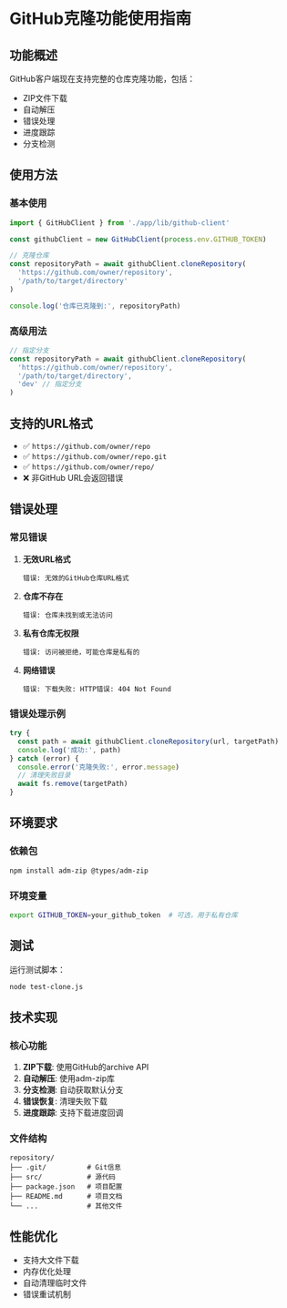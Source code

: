 # GitHub克隆功能使用指南

## 功能概述

GitHub客户端现在支持完整的仓库克隆功能，包括：
- ZIP文件下载
- 自动解压
- 错误处理
- 进度跟踪
- 分支检测

## 使用方法

### 基本使用

```typescript
import { GitHubClient } from './app/lib/github-client'

const githubClient = new GitHubClient(process.env.GITHUB_TOKEN)

// 克隆仓库
const repositoryPath = await githubClient.cloneRepository(
  'https://github.com/owner/repository',
  '/path/to/target/directory'
)

console.log('仓库已克隆到:', repositoryPath)
```

### 高级用法

```typescript
// 指定分支
const repositoryPath = await githubClient.cloneRepository(
  'https://github.com/owner/repository',
  '/path/to/target/directory',
  'dev' // 指定分支
)
```

## 支持的URL格式

- ✅ `https://github.com/owner/repo`
- ✅ `https://github.com/owner/repo.git`
- ✅ `https://github.com/owner/repo/`
- ❌ 非GitHub URL会返回错误

## 错误处理

### 常见错误

1. **无效URL格式**
   ```
   错误: 无效的GitHub仓库URL格式
   ```

2. **仓库不存在**
   ```
   错误: 仓库未找到或无法访问
   ```

3. **私有仓库无权限**
   ```
   错误: 访问被拒绝，可能仓库是私有的
   ```

4. **网络错误**
   ```
   错误: 下载失败: HTTP错误: 404 Not Found
   ```

### 错误处理示例

```typescript
try {
  const path = await githubClient.cloneRepository(url, targetPath)
  console.log('成功:', path)
} catch (error) {
  console.error('克隆失败:', error.message)
  // 清理失败目录
  await fs.remove(targetPath)
}
```

## 环境要求

### 依赖包

```bash
npm install adm-zip @types/adm-zip
```

### 环境变量

```bash
export GITHUB_TOKEN=your_github_token  # 可选，用于私有仓库
```

## 测试

运行测试脚本：

```bash
node test-clone.js
```

## 技术实现

### 核心功能

1. **ZIP下载**: 使用GitHub的archive API
2. **自动解压**: 使用adm-zip库
3. **分支检测**: 自动获取默认分支
4. **错误恢复**: 清理失败下载
5. **进度跟踪**: 支持下载进度回调

### 文件结构

```
repository/
├── .git/          # Git信息
├── src/           # 源代码
├── package.json   # 项目配置
├── README.md      # 项目文档
└── ...            # 其他文件
```

## 性能优化

- 支持大文件下载
- 内存优化处理
- 自动清理临时文件
- 错误重试机制